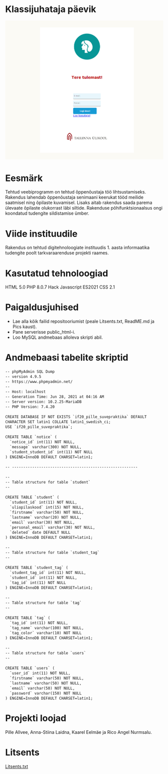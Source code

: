 # Klassijuhataja päevik

![alt text](https://github.com/RicoNurmsalu/Suvepraktika/blob/main/Pics/Login.PNG)






# Eesmärk
Tehtud veebiprogramm on tehtud õppenõustaja töö lihtsustamiseks. Rakendus lahendab õppenõustaja senimaani keerukat tööd meilide saatmisel ning õpilaste kuvamisel. Lisaks aitab rakendus saada parema ülevaate õpilaste olukorrast läbi siltide. Rakenduse põhifunktsionaalsus ongi koondatud tudengite sildistamise ümber.

# Viide instituudile
Rakendus on tehtud digitehnoloogiate instituudis 1. aasta informaatika tudengite poolt tarkvaraarenduse projekti raames.

# Kasutatud tehnoloogiad
HTML 5.0
PHP 8.0.7
Hack 
Javascript ES2021
CSS 2.1

# Paigaldusjuhised
* Lae alla kõik failid repositooriumist (peale Litsents.txt, ReadME.md ja Pics kaust).
* Pane serverisse public_html-i.
* Loo MySQL andmebaas alloleva skripti abil.

# Andmebaasi tabelite skriptid
```
-- phpMyAdmin SQL Dump
-- version 4.9.5
-- https://www.phpmyadmin.net/
--
-- Host: localhost
-- Generation Time: Jun 28, 2021 at 04:16 AM
-- Server version: 10.2.25-MariaDB
-- PHP Version: 7.4.20

CREATE DATABASE IF NOT EXISTS `if20_pille_suvepraktika` DEFAULT CHARACTER SET latin1 COLLATE latin1_swedish_ci;
USE `if20_pille_suvepraktika`;

CREATE TABLE `notice` (
  `notice_id` int(11) NOT NULL,
  `message` varchar(300) NOT NULL,
  `student_student_id` int(11) NOT NULL
) ENGINE=InnoDB DEFAULT CHARSET=latin1;

-- --------------------------------------------------------

--
-- Table structure for table `student`
--

CREATE TABLE `student` (
  `student_id` int(11) NOT NULL,
  `uliopilaskood` int(15) NOT NULL,
  `firstname` varchar(50) NOT NULL,
  `lastname` varchar(20) NOT NULL,
  `email` varchar(30) NOT NULL,
  `personal_email` varchar(30) NOT NULL,
  `deleted` date DEFAULT NULL
) ENGINE=InnoDB DEFAULT CHARSET=latin1;

--
-- Table structure for table `student_tag`
--

CREATE TABLE `student_tag` (
  `student_tag_id` int(11) NOT NULL,
  `student_id` int(11) NOT NULL,
  `tag_id` int(11) NOT NULL
) ENGINE=InnoDB DEFAULT CHARSET=latin1;

--
-- Table structure for table `tag`
--

CREATE TABLE `tag` (
  `tag_id` int(11) NOT NULL,
  `tag_name` varchar(100) NOT NULL,
  `tag_color` varchar(10) NOT NULL
) ENGINE=InnoDB DEFAULT CHARSET=latin1;

--
-- Table structure for table `users`
--

CREATE TABLE `users` (
  `user_id` int(11) NOT NULL,
  `firstname` varchar(50) NOT NULL,
  `lastname` varchar(50) NOT NULL,
  `email` varchar(50) NOT NULL,
  `password` varchar(150) NOT NULL
) ENGINE=InnoDB DEFAULT CHARSET=latin1;
```

# Projekti loojad

Pille Allvee, Anna-Stiina Laidna, Kaarel Eelmäe ja Rico Angel Nurmsalu.

# Litsents
[Litsents.txt](https://github.com/RicoNurmsalu/Suvepraktika/files/6671933/Litsents.txt)
